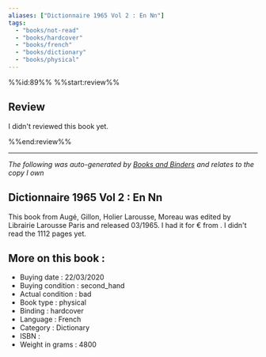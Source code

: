 ```yaml
---
aliases: ["Dictionnaire 1965 Vol 2 : En Nn"] 
tags: 
  - "books/not-read" 
  - "books/hardcover" 
  - "books/french"
  - "books/dictionary"
  - "books/physical"
---
```

%%id:89%%
%%start:review%%
## Review
I didn't reviewed this book yet. 

%%end:review%%

---
_The following was auto-generated by [Books and Binders](Books%20and%20Binders.md) and relates to the copy I own_
## Dictionnaire 1965 Vol 2 : En Nn
This book from Augé, Gillon, Holier Larousse, Moreau was edited by Librairie Larousse Paris and released 03/1965. I had it for € from . I didn't read the 1112 pages yet.

## More on this book :
- Buying date : 22/03/2020
- Buying condition : second_hand
- Actual condition : bad
- Book type : physical
- Binding : hardcover
- Language : French
- Category : Dictionary
- ISBN : 
- Weight in grams : 4800
